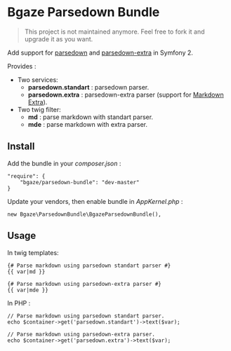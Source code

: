 # Bgaze Parsedown Bundle

> This project is not maintained anymore. Feel free to fork it and upgrade it as you want.

Add support for [parsedown](https://github.com/erusev/parsedown) and [parsedown-extra](https://github.com/erusev/parsedown-extra) in Symfony 2.

Provides :

* Two services: 
    * **parsedown.standart** : parsedown parser. 
    * **parsedown.extra** : parsedown-extra parser (support for [Markdown Extra](http://en.wikipedia.org/wiki/Markdown_Extra)).
* Two twig filter:
    * **md** : parse markdown with standart parser. 
    * **mde** : parse markdown with extra parser. 

## Install

Add the bundle in your *composer.json* :

    "require": {
        "bgaze/parsedown-bundle": "dev-master"
    }

Update your vendors, then enable bundle in *AppKernel.php* :

    new Bgaze\ParsedownBundle\BgazeParsedownBundle(),

## Usage

In twig templates:

    {# Parse markdown using parsedown standart parser #}
    {{ var|md }}
    
    {# Parse markdown using parsedown-extra parser #}
    {{ var|mde }}
    
In PHP :

    // Parse markdown using parsedown standart parser.
    echo $container->get('parsedown.standart')->text($var);
    
    // Parse markdown using parsedown-extra parser.
    echo $container->get('parsedown.extra')->text($var);
